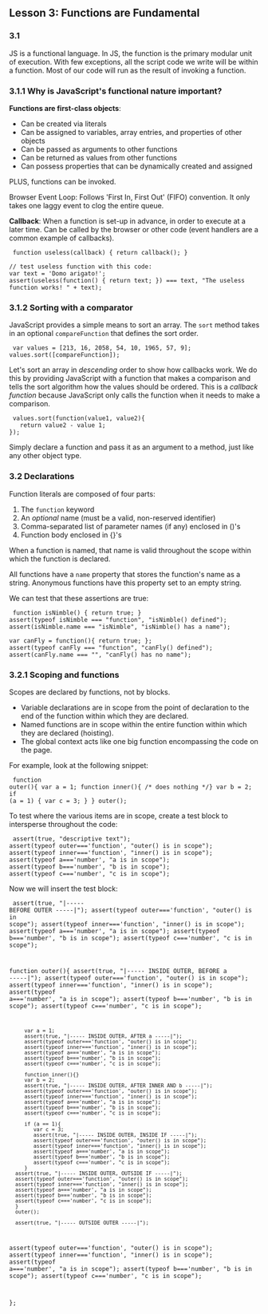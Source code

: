 ## Lesson 3: Functions are Fundamental 

### 3.1
JS is a functional language. In JS, the function is the primary modular unit of execution. With few exceptions, all the script code we write will be within a function. Most of our code will run as the result of invoking a function.

### 3.1.1 Why is JavaScript's functional nature important?

**Functions are first-class objects**: 
* Can be created via literals 
* Can be assigned to variables, array entries, and properties of other objects
* Can be passed as arguments to other functions
* Can be returned as values from other functions
* Can possess properties that can be dynamically created and assigned

PLUS, functions can be invoked. 

Browser Event Loop: Follows 'First In, First Out' (FIFO) convention. It only takes one laggy event to clog the entire queue. 

**Callback**: When a function is set-up in advance, in order to execute at a later time. Can be called by the browser or other code (event handlers are a common example of callbacks). 
<pre><code> function useless(callback) { return callback(); } 

// test useless function with this code:
var text = 'Domo arigato!';
assert(useless(function() { return text; }) === text, "The useless function works! " + text);
</pre></code>

### 3.1.2 Sorting with a comparator

JavaScript provides a simple means to sort an array. The <code>sort</code> method takes in an optional <code>compareFunction</code> that defines the sort order.
<pre><code> var values = [213, 16, 2058, 54, 10, 1965, 57, 9];
values.sort([compareFunction]);
</pre></code>

Let's sort an array in *descending* order to show how callbacks work. We do this by providing JavaScript with a function that makes a comparison and tells the sort algorithm how the values should be ordered. This is a *callback function* because JavaScript only calls the function when it needs to make a comparison.  

<pre><code> values.sort(function(value1, value2){
   return value2 - value 1;
});
</pre></code>

Simply declare a function and pass it as an argument to a method, just like any other object type. 

### 3.2 Declarations 

Function literals are composed of four parts:
1. The <code>function</code> keyword
2. An *optional* name (must be a valid, non-reserved identifier)
3. Comma-separated list of parameter names (if any) enclosed in ()'s
4. Function body enclosed in {}'s

When a function is named, that name is valid throughout the scope within which the function is declared. 

All functions have a <code>name</code> property that stores the function's name as a string. Anonymous functions have this property set to an empty string.

We can test that these assertions are true:
<pre><code> function isNimble() { return true; }
assert(typeof isNimble === "function", "isNimble() defined");
assert(isNimble.name === "isNimble", "isNimble() has a name");

var canFly = function(){ return true; };
assert(typeof canFly === "function", "canFly() defined");
assert(canFly.name === "", "canFly() has no name");
</pre></code>

### 3.2.1 Scoping and functions

Scopes are declared by functions, not by blocks.
* Variable declarations are in scope from the point of declaration to the end of the function within which they are declared.
* Named functions are in scope within the entire function within which they are declared (hoisting).
* The global context acts like one big function encompassing the code on the page.

For example, look at the following snippet: <pre><code>
function outer(){
   var a = 1;
   function inner(){ /* does nothing */}
   var b = 2;
   if (a = 1) {
      var c = 3;
   }
}
outer();
</pre></code>

To test where the various items are in scope, create a test block to intersperse throughout the code:
<pre><code> assert(true, "descriptive text");
assert(typeof outer==='function', "outer() is in scope");
assert(typeof inner==='function', "inner() is in scope");
assert(typeof a==='number', "a is in scope");
assert(typeof b==='number', "b is in scope");
assert(typeof c==='number', "c is in scope");
</pre></code>

Now we will insert the test block: <pre><code>
   assert(true, "|----- BEFORE OUTER -----|");
   assert(typeof outer==='function', "outer() is in scope");
   assert(typeof inner==='function', "inner() is in scope");
   assert(typeof a==='number', "a is in scope");
   assert(typeof b==='number', "b is in scope");
   assert(typeof c==='number', "c is in scope");

   function outer(){
         assert(true, "|----- INSIDE OUTER, BEFORE a -----|");
         assert(typeof outer==='function', "outer() is in scope");
         assert(typeof inner==='function', "inner() is in scope");
         assert(typeof a==='number', "a is in scope");
         assert(typeof b==='number', "b is in scope");
         assert(typeof c==='number', "c is in scope");

         var a = 1;
         assert(true, "|----- INSIDE OUTER, AFTER a -----|");
         assert(typeof outer==='function', "outer() is in scope");
         assert(typeof inner==='function', "inner() is in scope");
         assert(typeof a==='number', "a is in scope");
         assert(typeof b==='number', "b is in scope");
         assert(typeof c==='number', "c is in scope");

         function inner(){}
         var b = 2;
         assert(true, "|----- INSIDE OUTER, AFTER INNER AND b -----|");
         assert(typeof outer==='function', "outer() is in scope");
         assert(typeof inner==='function', "inner() is in scope");
         assert(typeof a==='number', "a is in scope");
         assert(typeof b==='number', "b is in scope");
         assert(typeof c==='number', "c is in scope");

         if (a == 1){
            var c = 3;
            assert(true, "|----- INSIDE OUTER, INSIDE IF -----|");
            assert(typeof outer==='function', "outer() is in scope");
            assert(typeof inner==='function', "inner() is in scope");
            assert(typeof a==='number', "a is in scope");
            assert(typeof b==='number', "b is in scope");
            assert(typeof c==='number', "c is in scope");
         }
      assert(true, "|----- INSIDE OUTER, OUTSIDE IF -----|");
      assert(typeof outer==='function', "outer() is in scope");
      assert(typeof inner==='function', "inner() is in scope");
      assert(typeof a==='number', "a is in scope");
      assert(typeof b==='number', "b is in scope");
      assert(typeof c==='number', "c is in scope");
      }
      outer();

      assert(true, "|----- OUTSIDE OUTER -----|");
   assert(typeof outer==='function', "outer() is in scope");
   assert(typeof inner==='function', "inner() is in scope");
   assert(typeof a==='number', "a is in scope");
   assert(typeof b==='number', "b is in scope");
   assert(typeof c==='number', "c is in scope");

};
</code></pre>

